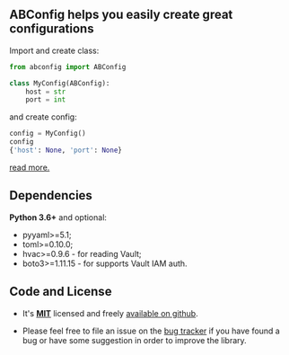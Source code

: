 ## ABConfig helps you easily create great configurations

Import and create class:

```python
from abconfig import ABConfig

class MyConfig(ABConfig):
    host = str
    port = int

```
and create config:
```python
config = MyConfig()
config
{'host': None, 'port': None}
```
[read more.](usage.md)


## Dependencies

**Python 3.6+** and optional:

- pyyaml>=5.1;
- toml>=0.10.0;
- hvac>=0.9.6 - for reading Vault;
- boto3>=1.11.15 - for supports Vault IAM auth.


## Сode and License

- It's [**MIT**](https://github.com/kudato/abconfig/blob/master/LICENSE) licensed and freely [available on github](https://github.com/kudato/abconfig/).

- Please feel free to file an issue on the [bug tracker](https://github.com/kudato/abconfig/issues) if you have found a bug or have some suggestion in order to improve the library.

